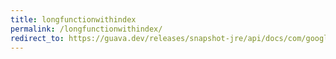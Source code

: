 ```yaml
---
title: longfunctionwithindex
permalink: /longfunctionwithindex/
redirect_to: https://guava.dev/releases/snapshot-jre/api/docs/com/google/common/collect/Streams.LongFunctionWithIndex.html
---
```

